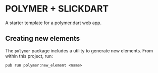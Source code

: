 # POLYMER + SLICKDART

A starter template for a polymer.dart web app.

## Creating new elements

The `polymer` package includes a utility to generate new elements. From
within this project, run:

`pub run polymer:new_element <name>`
